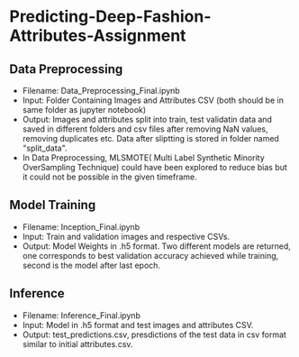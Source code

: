 # Predicting-Deep-Fashion-Attributes-Assignment

## Data Preprocessing
* Filename: Data_Preprocessing_Final.ipynb
* Input: Folder Containing Images and Attributes CSV (both should be in same folder as jupyter notebook)
* Output: Images and attributes split into train, test validatin data and saved in different folders and csv files after removing NaN values, removing duplicates etc. Data after sliptting is stored in folder named "split_data".
* In Data Preprocessing, MLSMOTE( Multi Label Synthetic Minority OverSampling Technique) could have been explored to reduce bias but it could not be possible in the given timeframe.

## Model Training
* Filename: Inception_Final.ipynb
* Input: Train and validation images and respective CSVs.
* Output: Model Weights in .h5 format. Two different models are returned, one corresponds to best validation accuracy achieved while training, second is the model after last epoch.

## Inference
* Filename: Inference_Final.ipynb
* Input: Model in .h5 format and test images and attributes CSV.
* Output: test_predictions.csv, presdictions of the test data in csv format similar to initial attributes.csv.
